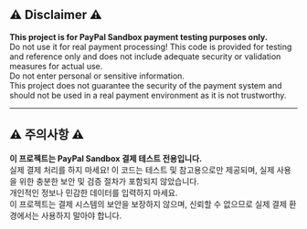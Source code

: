 ## ⚠️ **Disclaimer** ⚠️   
**This project is for PayPal Sandbox payment testing purposes only.**  
Do not use it for real payment processing! This code is provided for testing and reference only and does not include adequate security or validation measures for actual use.  
Do not enter personal or sensitive information.  
This project does not guarantee the security of the payment system and should not be used in a real payment environment as it is not trustworthy.  

***

## ⚠️ 주의사항 ⚠️  
**이 프로젝트는 PayPal Sandbox 결제 테스트 전용입니다.**  
실제 결제 처리를 하지 마세요! 이 코드는 테스트 및 참고용으로만 제공되며, 실제 사용을 위한 충분한 보안 및 검증 절차가 포함되지 않았습니다.  
개인적인 정보나 민감한 데이터를 입력하지 마세요.  
이 프로젝트는 결제 시스템의 보안을 보장하지 않으며, 신뢰할 수 없으므로 실제 결제 환경에서는 사용하지 말아야 합니다.  
